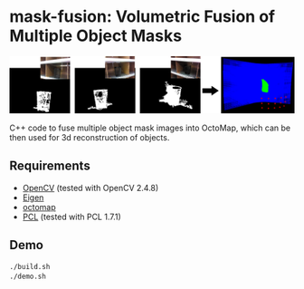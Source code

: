 # mask-fusion: Volumetric Fusion of Multiple Object Masks

![](teaser.png)

C++ code to fuse multiple object mask images into OctoMap, which can be then used for 3d reconstruction of objects.


## Requirements

- [OpenCV](http://opencv.org) (tested with OpenCV 2.4.8)
- [Eigen](http://eigen.tuxfamily.org)
- [octomap](http://github.com/octomap/octomap)
- [PCL](http://pointclouds.org) (tested with PCL 1.7.1)


## Demo

```bash
./build.sh
./demo.sh
```
